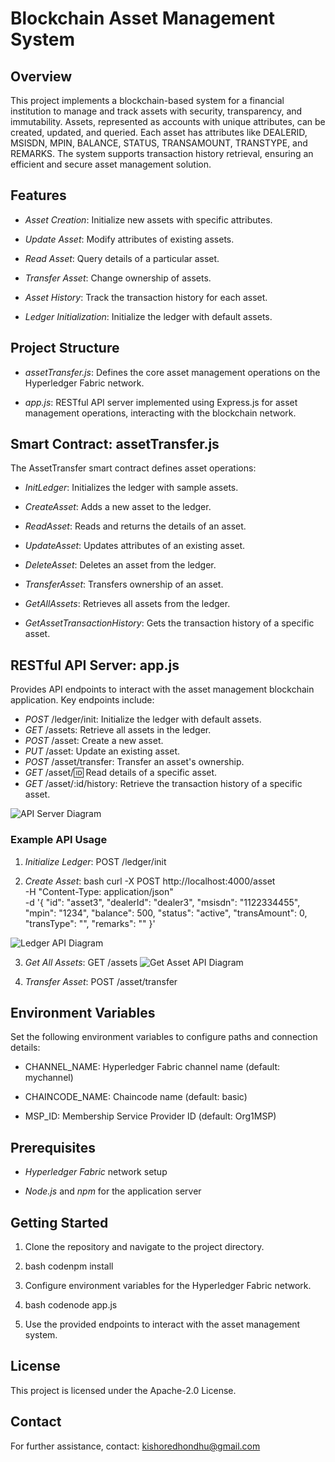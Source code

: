Blockchain Asset Management System
==================================

Overview
--------

This project implements a blockchain-based system for a financial institution to manage and track assets with security, transparency, and immutability. Assets, represented as accounts with unique attributes, can be created, updated, and queried. Each asset has attributes like DEALERID, MSISDN, MPIN, BALANCE, STATUS, TRANSAMOUNT, TRANSTYPE, and REMARKS. The system supports transaction history retrieval, ensuring an efficient and secure asset management solution.

Features
--------

*   *Asset Creation*: Initialize new assets with specific attributes.
    
*   *Update Asset*: Modify attributes of existing assets.
    
*   *Read Asset*: Query details of a particular asset.
    
*   *Transfer Asset*: Change ownership of assets.
    
*   *Asset History*: Track the transaction history for each asset.
    
*   *Ledger Initialization*: Initialize the ledger with default assets.
    

Project Structure
-----------------

*   *assetTransfer.js*: Defines the core asset management operations on the Hyperledger Fabric network.
    
*   *app.js*: RESTful API server implemented using Express.js for asset management operations, interacting with the blockchain network.
    

Smart Contract: assetTransfer.js
--------------------------------

The AssetTransfer smart contract defines asset operations:

*   *InitLedger*: Initializes the ledger with sample assets.
    
*   *CreateAsset*: Adds a new asset to the ledger.
    
*   *ReadAsset*: Reads and returns the details of an asset.
    
*   *UpdateAsset*: Updates attributes of an existing asset.
    
*   *DeleteAsset*: Deletes an asset from the ledger.
    
*   *TransferAsset*: Transfers ownership of an asset.
    
*   *GetAllAssets*: Retrieves all assets from the ledger.
    
*   *GetAssetTransactionHistory*: Gets the transaction history of a specific asset.
    

## RESTful API Server: app.js

Provides API endpoints to interact with the asset management blockchain application. Key endpoints include:

- *POST* /ledger/init: Initialize the ledger with default assets.
- *GET* /assets: Retrieve all assets in the ledger.
- *POST* /asset: Create a new asset.
- *PUT* /asset: Update an existing asset.
- *POST* /asset/transfer: Transfer an asset's ownership.
- *GET* /asset/:id: Read details of a specific asset.
- *GET* /asset/:id/history: Retrieve the transaction history of a specific asset.

![API Server Diagram](C:\Users\kisho\OneDrive\Desktop\Screenshots\localhost.png)

    

### Example API Usage

1.  *Initialize Ledger*: POST /ledger/init
    
2. *Create Asset*:
    bash
    curl -X POST http://localhost:4000/asset \
    -H "Content-Type: application/json" \
    -d '{ 
        "id": "asset3", 
        "dealerId": "dealer3", 
        "msisdn": "1122334455", 
        "mpin": "1234", 
        "balance": 500, 
        "status": "active", 
        "transAmount": 0, 
        "transType": "", 
        "remarks": ""
    }'
    

![ Ledger API Diagram](C:\Users\kisho\OneDrive\Desktop\Screenshots\ledgerinit.png)

3.  *Get All Assets*: GET /assets
![Get Asset API Diagram](C:\Users\kisho\OneDrive\Desktop\Screenshots\asset.png)
    
4.  *Transfer Asset*: POST /asset/transfer
    

Environment Variables
---------------------

Set the following environment variables to configure paths and connection details:

*   CHANNEL\_NAME: Hyperledger Fabric channel name (default: mychannel)
    
*   CHAINCODE\_NAME: Chaincode name (default: basic)
    
*   MSP\_ID: Membership Service Provider ID (default: Org1MSP)
    

Prerequisites
-------------

*   *Hyperledger Fabric* network setup
    
*   *Node.js* and *npm* for the application server
    

Getting Started
---------------

1.  Clone the repository and navigate to the project directory.
    
2.  
    bash
    codenpm install
    
    
3.  Configure environment variables for the Hyperledger Fabric network.
    
4.  
    bash 
    codenode app.js
    
5.  Use the provided endpoints to interact with the asset management system.
    

License
-------

This project is licensed under the Apache-2.0 License.

Contact
-------

For further assistance, contact: kishoredhondhu@gmail.com
